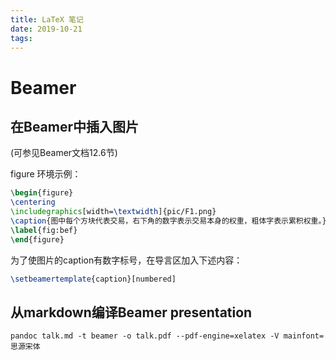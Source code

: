 ```yaml
---
title: LaTeX 笔记
date: 2019-10-21
tags:
---
```


# Beamer

## 在Beamer中插入图片

(可参见Beamer文档12.6节)

figure 环境示例：
```tex
\begin{figure}
\centering
\includegraphics[width=\textwidth]{pic/F1.png}
\caption{图中每个方块代表交易，右下角的数字表示交易本身的权重，粗体字表示累积权重。}
\label{fig:bef}
\end{figure}
```

为了使图片的caption有数字标号，在导言区加入下述内容：

```tex
\setbeamertemplate{caption}[numbered]
```

## 从markdown编译Beamer presentation

```
pandoc talk.md -t beamer -o talk.pdf --pdf-engine=xelatex -V mainfont=思源宋体
```
